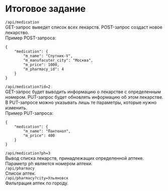 # Итоговое задание
```/api/medication```  
GET-запрос выведет список всех лекарств. POST-запрос создаст новое лекарство.  
Пример POST-запроса:
```
{
    "medication": {
        "m_name": "Спутник-V",
        "m_manufacuter_city": "Москва",
        "m_price": 1000,
        "m_pharmacy_id": 4
    }
}
```
```/api/medication?id=2```  
GET-запрос будет выводить информацию о лекарстве с определенным номером. PUT-запрос будет обновлять информацию об этом лекарстве.  
В PUT-запросе можно указывать лишь те параметры, которые нужно изменить.  
Пример PUT-запроса:
```
{
    "medication": {
        "m_name": "Пантенол",
        "m_price": 400
    }
}
```
```/api/medication?ph=3```  
Вывод списка лекарств, принадлежащих определенной аптеке. Параметр ph является номером аптеки.  
```/api/pharmacy```  
Список аптек.  
```/api/pharmacy?city=Ульяновск```  
Фильтрация аптек по городу.
